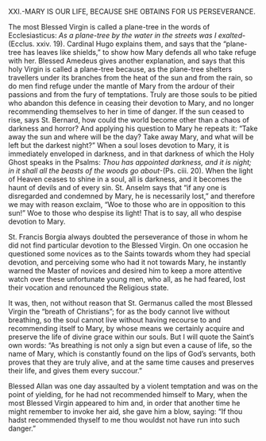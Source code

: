
XXI.-MARY IS OUR LIFE, BECAUSE SHE OBTAINS FOR US PERSEVERANCE.

The most Blessed Virgin is called a plane-tree in the words of Ecclesiasticus: _As a plane-tree by the water in the streets was I exalted_-(Ecclus. xxiv. 19). Cardinal Hugo explains them, and says that the “plane-tree has leaves like shields,” to show how Mary defends all who take refuge with her. Blessed Amedeus gives another explanation, and says that this holy Virgin is called a plane-tree because, as the plane-tree shelters travellers under its branches from the heat of the sun and from the rain, so do men find refuge under the mantle of Mary from the ardour of their passions and from the fury of temptations. Truly are those souls to be pitied who abandon this defence in ceasing their devotion to Mary, and no longer recommending themselves to her in time of danger. If the sun ceased to rise, says St. Bernard, how could the world become other than a chaos of darkness and horror? And applying his question to Mary he repeats it: “Take away the sun and where will be the day? Take away Mary, and what will be left but the darkest night?” When a soul loses devotion to Mary, it is immediately enveloped in darkness, and in that darkness of which the Holy Ghost speaks in the Psalms: _Thou has appointed darkness, and it is night; in it shall all the beasts of the woods go about_-(Ps. ciii. 20). When the light of Heaven ceases to shine in a soul, all is darkness, and it becomes the haunt of devils and of every sin. St. Anselm says that “if any one is disregarded and condemned by Mary, he is necessarily lost,” and therefore we may with reason exclaim, “Woe to those who are in opposition to this sun!” Woe to those who despise its light! That is to say, all who despise devotion to Mary.

St. Francis Borgia always doubted the perseverance of those in whom he did not find particular devotion to the Blessed Virgin. On one occasion he questioned some novices as to the Saints towards whom they had special devotion, and perceiving some who had it not towards Mary, he instantly warned the Master of novices and desired him to keep a more attentive watch over these unfortunate young men, who all, as he had feared, lost their vocation and renounced the Religious state.

It was, then, not without reason that St. Germanus called the most Blessed Virgin the “breath of Christians”; for as the body cannot live without breathing, so the soul cannot live without having recourse to and recommending itself to Mary, by whose means we certainly acquire and preserve the life of divine grace within our souls. But I will quote the Saint’s own words: “As breathing is not only a sign but even a cause of life, so the name of Mary, which is constantly found on the lips of God’s servants, both proves that they are truly alive, and at the same time causes and preserves their life, and gives them every succour.”

Blessed Allan was one day assaulted by a violent temptation and was on the point of yielding, for he had not recommended himself to Mary, when the most Blessed Virgin appeared to him and, in order that another time he might remember to invoke her aid, she gave him a blow, saying: “If thou hadst recommended thyself to me thou wouldst not have run into such danger.”

